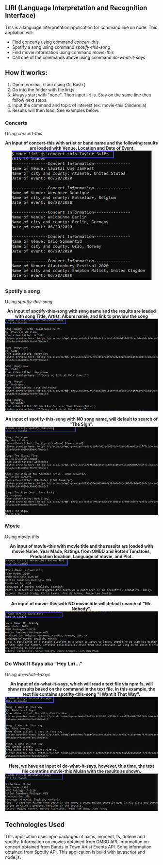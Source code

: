 ## LIRI (Language Interpretation and Recognition Interface)

This is a language interpretation application for command line on node.  This appliation will:
* Find concerts using command  _concert-this_
* Spotify a song using command  _spotify-this-song_
* Find movie information using command  _movie-this_
* Call one of the commands above using command _do-what-it-says_

## How it works:
1. Open terminal. (I am using Git Bash.)
2. Go into the folder with file liri.js.
3. Always start with "node". Then input liri.js. Stay on the same line then follow next steps.
4. Input the command and topic of interest (ex: movie-this Cinderella)
5. Results will then load. See examples below.

### Concerts 
Using _concert-this_
<p align="center"><b>An input of concert-this with artist or band name and the following results are loaded with Venue, Location and Date of Event</b>
<br>
<img src= "images/concertSearch2.png">
</p>

### Spotify a song
Using _spotify-this-song_
<p align="center"><b>An input of spotify-this-song with song name and the results are loaded with song Title, Artist, Album name, and link to preview the song</b>
<br>
<img src= "images/songSearch.png" width="700px">
</p>

<p align="center"><b>An input of spotify-this-song with NO song name, will default to search of "The Sign".</b>
<br>
<img src= "images/spotifyEmpty.png" width="700px">
</p>

### Movie
Using _movie-this_
<p align="center"><b>An input of movie-this with movie title and the results are loaded with movie Name, Year Made, Ratings from OMBD and Rotten Tomatoes, Production location, Language of movie, and Plot.</b>
<br>
<img src= "images/movieSearch.png">
</p>

<p align="center"><b>An input of movie-this with NO movie title will default search of "Mr. Nobody".</b>
<br>
<img src= "images/moviethisEmptyResults.png">
</p>


### Do What It Says aka "Hey Liri..."
Using _do-what-it-says_
<p align="center"><b>An input of do-what-it-says, which will read a text file via npm fs, will show results based on the command in the text file. In this example, the text file contains spotifty-this-song "I Want it That Way".</b>
<br>
<img src= "images/dowhatitSaysSearch.png">
</p>

<p align="center"><b>Here, we have an input of do-what-it-says, however, this time, the text file contatins movie-this Mulan with the results as shown.</b>
<br>
<img src= "images/dowhatitSaysMovie.png">
</p>

## Technologies Used
This application uses npm packages of axios, moment, fs, dotenv and spotify. Information on movies obtained from OMBD API. Information on concert obtained from Bands in Town Artist Events API. Song information obtained from Spotify API. This application is build with javascript and node.js. 
